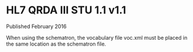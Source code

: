 # HL7 QRDA III STU 1.1 v1.1

Published February 2016

When  using the schematron, the vocabulary file voc.xml must be placed in the same location as the schematron file.